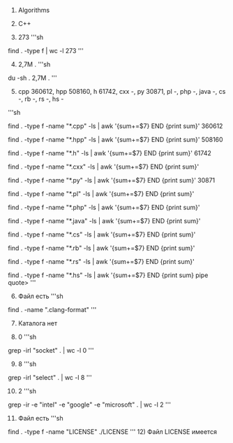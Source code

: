 1) Algorithms

2) C++

3) 273
'''sh

find . -type f | wc -l
273 
'''

4) 2,7M  .
'''sh

du -sh .
2,7M	.
'''

5) cpp 360612, hpp 508160, h 61742, cxx -, py 30871, pl -, php -, java -, cs -, rb -, rs -, hs -

'''sh

find . -type f -name "*.cpp" -ls | awk '{sum+=$7} END {print sum}'
360612

find . -type f -name "*.hpp" -ls | awk '{sum+=$7} END {print sum}'
508160

find . -type f -name "*.h" -ls | awk '{sum+=$7} END {print sum}'
61742

find . -type f -name "*.cxx" -ls | awk '{sum+=$7} END {print sum}'

find . -type f -name "*.py" -ls | awk '{sum+=$7} END {print sum}'
30871

find . -type f -name "*.pl" -ls | awk '{sum+=$7} END {print sum}'

find . -type f -name "*.php" -ls | awk '{sum+=$7} END {print sum}'

find . -type f -name "*.java" -ls | awk '{sum+=$7} END {print sum}' 

find . -type f -name "*.cs" -ls | awk '{sum+=$7} END {print sum}'

find . -type f -name "*.rb" -ls | awk '{sum+=$7} END {print sum}'

find . -type f -name "*.rs" -ls | awk '{sum+=$7} END {print sum}'

find . -type f -name "*.hs" -ls | awk '{sum+=$7} END {print sum} 
pipe quote> 
'''

6) Файл есть
'''sh

find . -name ".clang-format"
'''

7) Каталога нет

8) 0
'''sh

grep -irl "socket" . | wc -l
0
'''

9) 8
'''sh

grep -irl "select" . | wc -l
8
'''

10) 2
'''sh

grep -ir -e "intel" -e "google" -e "microsoft" . | wc -l 
2
'''

11) Файл есть
'''sh

find . -type f -name "LICENSE" 
./LICENSE
'''
12) Файл LICENSE имеется










